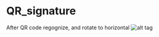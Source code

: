 # QR_signature
After QR code regognize, and rotate to horizontal
![alt tag](https://raw.githubusercontent.com/simon87/QR_signature/master/src/test_images/rotated.jpg)

